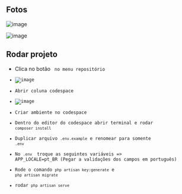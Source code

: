 ## Fotos 

![image](https://github.com/user-attachments/assets/d8bc16fb-be74-4510-a1c8-a28f678e2d02)

![image](https://github.com/user-attachments/assets/37131fbd-cd92-4647-9166-da909c086aad)

## Rodar projeto

- Clica no botão <code> no menu repositório
- ![image](https://github.com/user-attachments/assets/d74a854b-b763-4c68-a229-e6397fbf8b0f)
- Abrir coluna codespace
- ![image](https://github.com/user-attachments/assets/d12b547f-3c24-4bfa-ad0b-83917c14a859)
- Criar ambiente no codespace
- Dentro do editor do codespace abrir terminal e rodar `composer install`
- Duplicar arquivo `.env.example` e renomear para somente `.env`
- No `.env ` troque as seguintes variáveis => APP_LOCALE=pt_BR (Pegar a validações dos campos em português)
- Rode o comando `php artisan key:generate` e `php artisan migrate` 
- rodar `php artisan serve`
